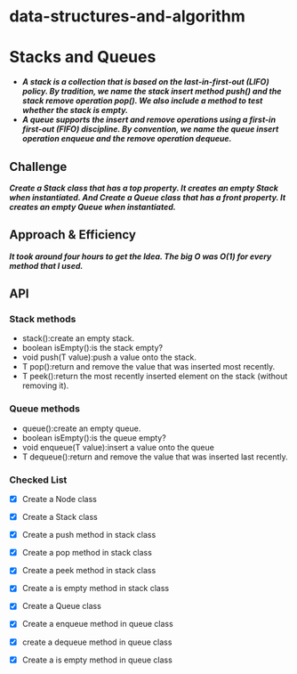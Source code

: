 # data-structures-and-algorithm
# Stacks and Queues
 * ***A stack is a collection that is based on the last-in-first-out (LIFO) policy. By tradition, we name the stack insert method push() and the stack remove operation pop(). We also include a method to test whether the stack is empty.***
 * ***A queue supports the insert and remove operations using a first-in first-out (FIFO) discipline. By convention, we name the queue insert operation enqueue and the remove operation dequeue.***

## Challenge
***Create a Stack class that has a top property. It creates an empty Stack when instantiated. And Create a Queue class that has a front property. It creates an empty Queue when instantiated.***
## Approach & Efficiency
***It took around four hours to get the Idea. The big O was O(1) for every method that I used.***

## API
<!-- Description of each method publicly available to your Stack and Queue-->
### Stack methods
* stack():create an empty stack.
* boolean isEmpty():is the stack empty?
* void push(T value):push a value onto the stack.
* T pop():return and remove the value that was inserted most recently.
* T peek():return the most recently inserted element on the stack (without removing it).

### Queue methods
* queue():create an empty queue.
* boolean isEmpty():is the queue empty? 
* void enqueue(T value):insert a value onto the queue
* T dequeue():return and remove the value that was inserted last recently.

### Checked List

- [x] Create a Node class
- [x] Create a Stack class
- [x] Create a push method in stack class
- [x] Create a pop method in stack class
- [x] Create a peek method in stack class
- [x] Create a is empty method in stack class
- [x] Create a Queue class
- [x] Create a enqueue method in queue class
- [x] create a dequeue method in queue class
- [x] Create a is empty method in queue class

